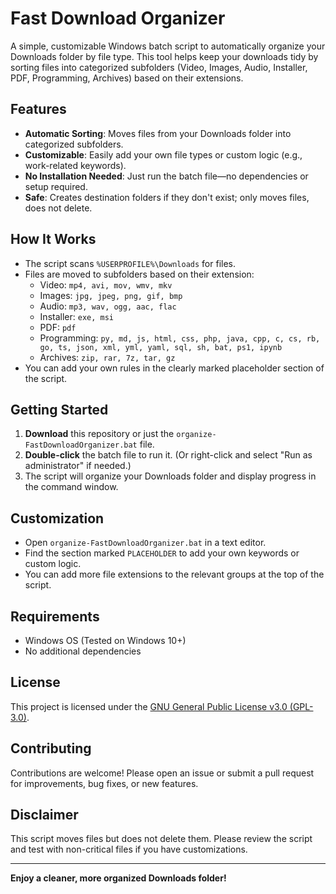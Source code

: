 # Fast Download Organizer

A simple, customizable Windows batch script to automatically organize your Downloads folder by file type. This tool helps keep your downloads tidy by sorting files into categorized subfolders (Video, Images, Audio, Installer, PDF, Programming, Archives) based on their extensions.

## Features
- **Automatic Sorting**: Moves files from your Downloads folder into categorized subfolders.
- **Customizable**: Easily add your own file types or custom logic (e.g., work-related keywords).
- **No Installation Needed**: Just run the batch file—no dependencies or setup required.
- **Safe**: Creates destination folders if they don't exist; only moves files, does not delete.

## How It Works
- The script scans `%USERPROFILE%\Downloads` for files.
- Files are moved to subfolders based on their extension:
  - Video: `mp4, avi, mov, wmv, mkv`
  - Images: `jpg, jpeg, png, gif, bmp`
  - Audio: `mp3, wav, ogg, aac, flac`
  - Installer: `exe, msi`
  - PDF: `pdf`
  - Programming: `py, md, js, html, css, php, java, cpp, c, cs, rb, go, ts, json, xml, yml, yaml, sql, sh, bat, ps1, ipynb`
  - Archives: `zip, rar, 7z, tar, gz`
- You can add your own rules in the clearly marked placeholder section of the script.

## Getting Started
1. **Download** this repository or just the `organize-FastDownloadOrganizer.bat` file.
2. **Double-click** the batch file to run it. (Or right-click and select "Run as administrator" if needed.)
3. The script will organize your Downloads folder and display progress in the command window.

## Customization
- Open `organize-FastDownloadOrganizer.bat` in a text editor.
- Find the section marked `PLACEHOLDER` to add your own keywords or custom logic.
- You can add more file extensions to the relevant groups at the top of the script.

## Requirements
- Windows OS (Tested on Windows 10+)
- No additional dependencies

## License
This project is licensed under the [GNU General Public License v3.0 (GPL-3.0)](LICENSE).

## Contributing
Contributions are welcome! Please open an issue or submit a pull request for improvements, bug fixes, or new features.

## Disclaimer
This script moves files but does not delete them. Please review the script and test with non-critical files if you have customizations.

---

**Enjoy a cleaner, more organized Downloads folder!** 
